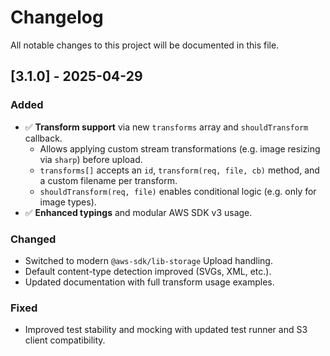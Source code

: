 # Changelog

All notable changes to this project will be documented in this file.

## [3.1.0] - 2025-04-29

### Added
- ✅ **Transform support** via new `transforms` array and `shouldTransform` callback.
  - Allows applying custom stream transformations (e.g. image resizing via `sharp`) before upload.
  - `transforms[]` accepts an `id`, `transform(req, file, cb)` method, and a custom filename per transform.
  - `shouldTransform(req, file)` enables conditional logic (e.g. only for image types).
- ✅ **Enhanced typings** and modular AWS SDK v3 usage.

### Changed
- Switched to modern `@aws-sdk/lib-storage` Upload handling.
- Default content-type detection improved (SVGs, XML, etc.).
- Updated documentation with full transform usage examples.

### Fixed
- Improved test stability and mocking with updated test runner and S3 client compatibility.